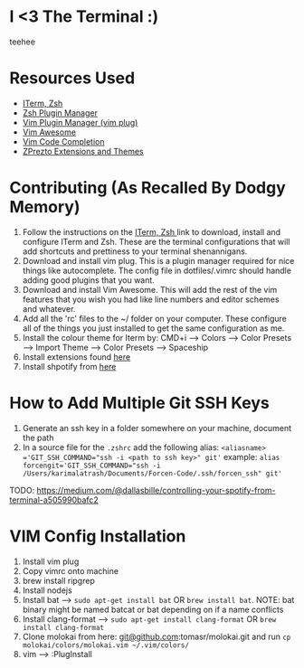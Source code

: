 # I <3 The Terminal :)
teehee
# Resources Used
* [ ITerm, Zsh ](https://sourabhbajaj.com/mac-setup/iTerm/)
* [ Zsh Plugin Manager ](https://github.com/sorin-ionescu/prezto)
* [ Vim Plugin Manager (vim plug) ](https://github.com/junegunn/vim-plug)
* [ Vim Awesome ](https://github.com/amix/vimrc)
* [ Vim Code Completion ](https://github.com/neoclide/coc.nvim)
* [ ZPrezto Extensions and Themes ](https://timonbimon.medium.com/yet-another-step-by-step-guide-for-a-better-terminal-setup-6c5e879d4c8c)
# Contributing (As Recalled By Dodgy Memory)
1. Follow the instructions on the [ ITerm, Zsh ](https://sourabhbajaj.com/mac-setup/iTerm/) link to download, install and configure ITerm and Zsh. These are the terminal configurations that will add shortcuts and prettiness to your terminal shenannigans.
2. Download and install vim plug. This is a plugin manager required for nice things like autocomplete. The config file in dotfiles/.vimrc should handle adding good plugins that you want.
3. Download and install Vim Awesome. This will add the rest of the vim features that you wish you had like line numbers and editor schemes and whatever.
4. Add all the 'rc' files to the ~/ folder on your computer. These configure all of the things you just installed to get the same configuration as me.
5. Install the colour theme for Iterm by: CMD+i --> Colors --> Color Presets --> Import Theme --> Color Presets --> Spaceship
6. Install extensions found [ here ](https://timonbimon.medium.com/yet-another-step-by-step-guide-for-a-better-terminal-setup-6c5e879d4c8c)
7. Install shpotify from [ here ](https://github.com/hnarayanan/shpotify)
# How to Add Multiple Git SSH Keys
1. Generate an ssh key in a folder somewhere on your machine, document the path
2. In a source file for the `.zshrc` add the following alias:
`<aliasname> ='GIT_SSH_COMMAND="ssh -i <path to ssh key>" git'`
example: `alias forcengit='GIT_SSH_COMMAND="ssh -i /Users/karimalatrash/Documents/Forcen-Code/.ssh/forcen_ssh" git'`

TODO: https://medium.com/@dallasbille/controlling-your-spotify-from-terminal-a505990bafc2

# VIM Config Installation
1. Install vim plug
2. Copy vimrc onto machine
3. brew install ripgrep
4. Install nodejs
5. Install bat --> `sudo apt-get install bat` OR `brew install bat`. NOTE: bat binary might be named batcat or bat depending on if a name conflicts
5. Install clang-format --> `sudo apt-get install clang-format` OR `brew install clang-format`
5. Clone molokai from here: git@github.com:tomasr/molokai.git and run `cp molokai/colors/molokai.vim ~/.vim/colors/`
6. vim --> :PlugInstall

